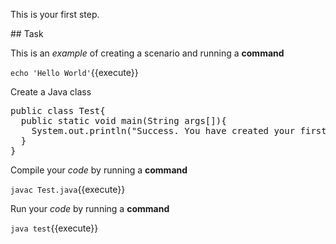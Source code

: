 This is your first step.

## Task

This is an _example_ of creating a scenario and running a **command**

`echo 'Hello World'`{{execute}}

Create a Java class
<pre class="file" data-filename="Test.java" data-target="replace" >
public class Test{
  public static void main(String args[]){
    System.out.println("Success. You have created your first Java class");
  }
}
</pre>

Compile your _code_ by running a **command**

`javac Test.java`{{execute}}

Run your _code_ by running a **command**

`java test`{{execute}}
